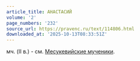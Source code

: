```yaml
---
article_title: АНАСТАСИЙ
volume: '2'
page_numbers: '232'
source_url: https://pravenc.ru/text/114806.html
downloaded_at: '2025-10-13T08:33:51Z'
---
```


мч. (II в.) - см. [Месукевийские мученики](<https://pravenc.ru/text/Месукевийские мученики.html>).
